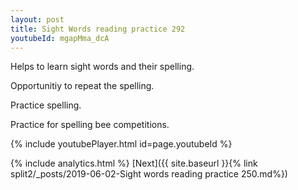 ```yaml
---
layout: post
title: Sight Words reading practice 292
youtubeId: mgapMma_dcA
---
```

 
 
Helps to learn sight words and their spelling.

Opportunitiy to repeat the spelling. 

Practice spelling. 
 
Practice for spelling bee competitions. 
 
{% include youtubePlayer.html id=page.youtubeId %}
 
 
{% include analytics.html %} 
[Next]({{ site.baseurl }}{% link  split2/_posts/2019-06-02-Sight words reading practice 250.md%})
 
